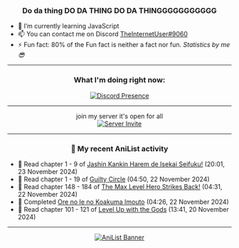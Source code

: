 <div align="center">

### Do da thing DO DA THING DO DA THINGGGGGGGGGGG
</div>

- 🌱 I’m currently learning JavaScript
- 📫 You can contact me on Discord [TheInternetUser#9060](https://discord.com/users/534117072796385300)
- ⚡ Fun fact: 80% of the Fun fact is neither a fact nor fun. _Statistics by me 😎_
<hr>

<div align="center">

### What I'm doing right now:
[![Discord Presence](https://lanyard.cnrad.dev/api/534117072796385300)](https://discord.com/users/534117072796385300)
<hr>

join my server it's open for all <br>
[![Server Invite](https://invidget.switchblade.xyz/bfYgVHxrSs)](https://discord.gg/bfYgVHxrSs)

<hr>
  
### 🌸 My recent AniList activity

</div>

<!-- ANILIST_ACTIVITY:start -->

-   📖 Read chapter 1 - 9 of [Jashin Kankin Harem de Isekai Seifuku!](https://anilist.co/manga/176112) (20:01, 23 November 2024)
-   📖 Read chapter 1 - 19 of [Guilty Circle](https://anilist.co/manga/133592) (04:50, 22 November 2024)
-   📖 Read chapter 148 - 184 of [The Max Level Hero Strikes Back!](https://anilist.co/manga/125636) (04:31, 22 November 2024)
-   📖 Completed [Ore no Ie no Koakuma Imouto](https://anilist.co/manga/169152) (04:26, 22 November 2024)
-   📖 Read chapter 101 - 121 of [Level Up with the Gods](https://anilist.co/manga/138222) (13:41, 20 November 2024)

<!-- ANILIST_ACTIVITY:end -->
<hr>

<div align="center">

[![AniList Banner](https://img.anili.st/User/929966)](https://anilist.co/user/TheInternetUser)

<!-- ![Profile views](https://gpvc.arturio.dev/TheInternetUse7) Since 2023-01-09 -->
<br>


</div>
